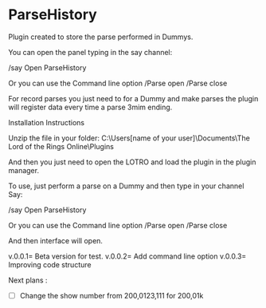 # ParseHistory
Plugin created to store the parse performed in Dummys.

You can open the panel typing in the say channel:

/say Open ParseHistory

Or you can use the Command line option
/Parse open
/Parse close

For record parses you just need to for a Dummy and make parses the plugin will register data every time a parse 3mim ending.

Installation Instructions

Unzip the file in your folder:
C:\Users\[name of your user]\Documents\The Lord of the Rings Online\Plugins

And then you just need to open the LOTRO and load the plugin in the plugin manager.

To use, just perform a parse on a Dummy and then type in your channel Say:

/say Open ParseHistory

Or you can use the Command line option
/Parse open
/Parse close

And then interface will open.

v.0.0.1= Beta version for test.
v.0.0.2= Add command line option
v.0.0.3= Improving code structure


Next plans :

- [ ] Change the show number from 200,0123,111 for 200,01k
